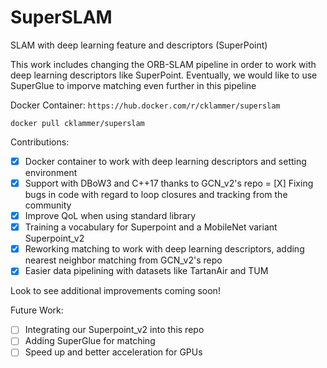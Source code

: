 # SuperSLAM

SLAM with deep learning feature and descriptors (SuperPoint)

This work includes changing the ORB-SLAM pipeline in order to work with deep learning descriptors like SuperPoint. Eventually, we would like to use SuperGlue to imporve matching even further in this pipeline

Docker Container: `https://hub.docker.com/r/cklammer/superslam`

```
docker pull cklammer/superslam
```

Contributions:
- [X] Docker container to work with deep learning descriptors and setting environment
- [X] Support with DBoW3 and C++17 thanks to GCN_v2's repo
= [X] Fixing bugs in code with regard to loop closures and tracking from the community
- [X] Improve QoL when using standard library
- [X] Training a vocabulary for Superpoint and a MobileNet variant Superpoint_v2
- [X] Reworking matching to work with deep learning descriptors, adding nearest neighbor matching from GCN_v2's repo
- [X] Easier data pipelining with datasets like TartanAir and TUM

Look to see additional improvements coming soon!

Future Work:
- [ ] Integrating our Superpoint_v2 into this repo
- [ ] Adding SuperGlue for matching
- [ ] Speed up and better acceleration for GPUs
